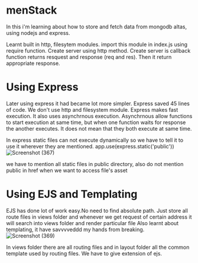 # menStack

In this i'm learning about how to store and fetch data from mongodb altas, using nodejs and express.

Learnt built in http, filesytem modules.
import this module in index.js using require function. Create server using http method.
Create server is callback function returns resquest and response (req and res).
Then it return appropriate  response.

# Using Express
Later using express it had became lot more simpler. Express saved 45 lines of code. We don't use http and filesystem module.
Express makes fast execution. It also uses asynchrnous execution. Asynchrnous allow functions to start execution at same time, but when one function waits for response the another executes. It does not mean that they both execute at same time. 

In express static files can not execute dynamically so we have to tell it to use it wherever they are mentioned.
      app.use(express.static('public'))![Screenshot (367)](https://user-images.githubusercontent.com/72207261/131223142-cc0bc1dc-2e1e-43dd-99c2-1462039c2ff4.png)

we have to mention all static files in public directory, also do not mention public in href when we want to access file's asset


# Using EJS and Templating 
EJS has done lot of work easy.No need to find absolute path. Just store all route files in views folder and whenever we get request of certain address it will search into views folder and render particular file
Also learnt about templating, it have savvvveddd my hands from breaking. 
![Screenshot (369)](https://user-images.githubusercontent.com/72207261/131253754-6e5da97e-0f71-480d-bd1f-5bc9116f077b.png)

In views folder there are all routing files and in layout folder all the common template used by routing files. We have to give extension of ejs.
